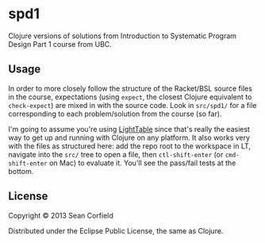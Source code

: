 # spd1

Clojure versions of solutions from Introduction to Systematic Program Design Part 1 course from UBC.

## Usage

In order to more closely follow the structure of the Racket/BSL source files in the course, expectations (using `expect`, the closest Clojure equivalent to `check-expect`) are mixed in with the source code.
Look in `src/spd1/` for a file corresponding to each problem/solution from the course (so far).

I'm going to assume you're using [LightTable](http://lighttable.com) since that's really the easiest way to get up and running with Clojure on any platform.
It also works very with the files as structured here: add the repo root to the workspace in LT, navigate into the `src/` tree to open a file, then `ctl-shift-enter` (or `cmd-shift-enter` on Mac) to evaluate it.
You'll see the pass/fail tests at the bottom.

## License

Copyright © 2013 Sean Corfield

Distributed under the Eclipse Public License, the same as Clojure.
